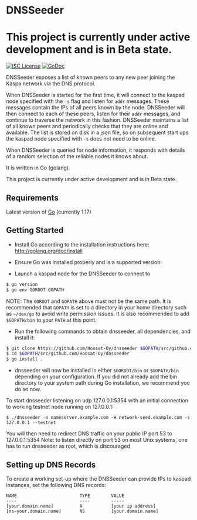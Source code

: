 DNSSeeder
====
This project is currently under active development and is in Beta state.
====

[![ISC License](http://img.shields.io/badge/license-ISC-blue.svg)](https://choosealicense.com/licenses/isc/)
[![GoDoc](https://img.shields.io/badge/godoc-reference-blue.svg)](http://godoc.org/github.com/Hoosat-Oy/dnsseeder)

DNSSeeder exposes a list of known peers to any new peer joining the Kaspa network via the DNS protocol.

When DNSSeeder is started for the first time, it will connect to the kaspad node
specified with the `-s` flag and listen for `addr` messages. These messages
contain the IPs of all peers known by the node. DNSSeeder will then connect to
each of these peers, listen for their `addr` messages, and continue to traverse
the network in this fashion. DNSSeeder maintains a list of all known peers and
periodically checks that they are online and available. The list is stored on
disk in a json file, so on subsequent start ups the kaspad node specified with
`-s` does not need to be online.

When DNSSeeder is queried for node information, it responds with details of a
random selection of the reliable nodes it knows about.

It is written in Go (golang).

This project is currently under active development and is in Beta state.


## Requirements

Latest version of [Go](http://golang.org) (currently 1.17)

## Getting Started

- Install Go according to the installation instructions here:
  http://golang.org/doc/install

- Ensure Go was installed properly and is a supported version:

- Launch a kaspad node for the DNSSeeder to connect to

```bash
$ go version
$ go env GOROOT GOPATH
```

NOTE: The `GOROOT` and `GOPATH` above must not be the same path. It is
recommended that `GOPATH` is set to a directory in your home directory such as
`~/dev/go` to avoid write permission issues. It is also recommended to add
`$GOPATH/bin` to your `PATH` at this point.

- Run the following commands to obtain dnsseeder, all dependencies, and install it:

```bash
$ git clone https://github.com/Hoosat-Oy/dnsseeder $GOPATH/src/github.com/Hoosat-Oy/dnsseeder
$ cd $GOPATH/src/github.com/Hoosat-Oy/dnsseeder
$ go install . 
```

- dnsseeder will now be installed in either ```$GOROOT/bin``` or
  ```$GOPATH/bin``` depending on your configuration. If you did not already
  add the bin directory to your system path during Go installation, we
  recommend you do so now.

To start dnsseeder listening on udp 127.0.0.1:5354 with an initial connection to working testnet node running on 127.0.0.1:

```
$ ./dnsseeder -n nameserver.example.com -H network-seed.example.com -s 127.0.0.1 --testnet
```

You will then need to redirect DNS traffic on your public IP port 53 to 127.0.0.1:5354
Note: to listen directly on port 53 on most Unix systems, one has to run dnsseeder as root, which is discouraged

## Setting up DNS Records

To create a working set-up where the DNSSeeder can provide IPs to kaspad instances, set the following DNS records:
```
NAME                        TYPE        VALUE
----                        ----        -----
[your.domain.name]          A           [your ip address]
[ns-your.domain.name]       NS          [your.domain.name]
```

